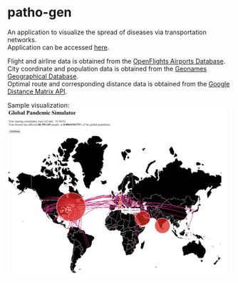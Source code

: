 # patho-gen
An application to visualize the spread of diseases via transportation networks.  
Application can be accessed [here](http://nikhilsaggi.pythonanywhere.com).

Flight and airline data is obtained from the [OpenFlights Airports Database](https://openflights.org/data.html).  
City coordinate and population data is obtained from the [Geonames Geographical Database](http://www.geonames.org/export/JSON-webservices.html).  
Optimal route and corresponding distance data is obtained from the [Google Distance Matrix API](https://developers.google.com/maps/documentation/distance-matrix/start).

Sample visualization:
![Screenshot](https://github.com/nikhilsaggi/patho-gen/blob/master/images/pic2.PNG)
